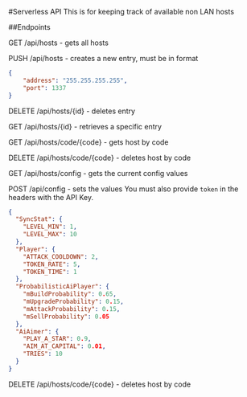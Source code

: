 #Serverless API
This is for keeping track of available non LAN hosts

##Endpoints

GET /api/hosts - gets all hosts

PUSH /api/hosts - creates a new entry, must be in format 
```json
{
    "address": "255.255.255.255",
    "port": 1337
}
```

DELETE /api/hosts/{id} - deletes entry

GET /api/hosts/{id} - retrieves a specific entry

GET /api/hosts/code/{code} - gets host by code

DELETE /api/hosts/code/{code} - deletes host by code

GET /api/hosts/config - gets the current config values

POST /api/config - sets the values
You must also provide `token` in the headers with the API Key.
```json
{
  "SyncStat": {
    "LEVEL_MIN": 1,
    "LEVEL_MAX": 10
  },
  "Player": {
    "ATTACK_COOLDOWN": 2,
    "TOKEN_RATE": 5,
    "TOKEN_TIME": 1
  },
  "ProbabilisticAiPlayer": {
    "mBuildProbability": 0.65,
    "mUpgradeProbability": 0.15,
    "mAttackProbability": 0.15,
    "mSellProbability": 0.05
  },
  "AiAimer": {
    "PLAY_A_STAR": 0.9,
    "AIM_AT_CAPITAL": 0.01,
    "TRIES": 10
  }
}
```
DELETE /api/hosts/code/{code} - deletes host by code
